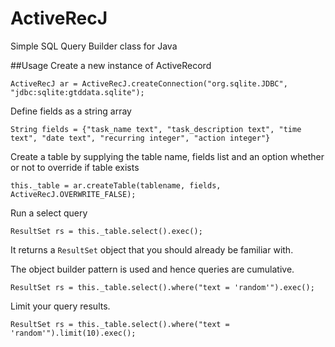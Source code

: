 # ActiveRecJ
Simple SQL Query Builder class for Java

##Usage
Create a new instance of ActiveRecord

```
ActiveRecJ ar = ActiveRecJ.createConnection("org.sqlite.JDBC", "jdbc:sqlite:gtddata.sqlite");
```

Define fields as a string array

```
String fields = {"task_name text", "task_description text", "time text", "date text", "recurring integer", "action integer"}
```

Create a table by supplying the table name, fields list and an option whether or not to override if table exists

```
this._table = ar.createTable(tablename, fields, ActiveRecJ.OVERWRITE_FALSE);
```

Run a select query

```
ResultSet rs = this._table.select().exec();
```

It returns a `ResultSet` object that you should already be familiar with.

The object builder pattern is used and hence queries are cumulative.

```
ResultSet rs = this._table.select().where("text = 'random'").exec();
```

Limit your query results.

```
ResultSet rs = this._table.select().where("text = 'random'").limit(10).exec();
```
